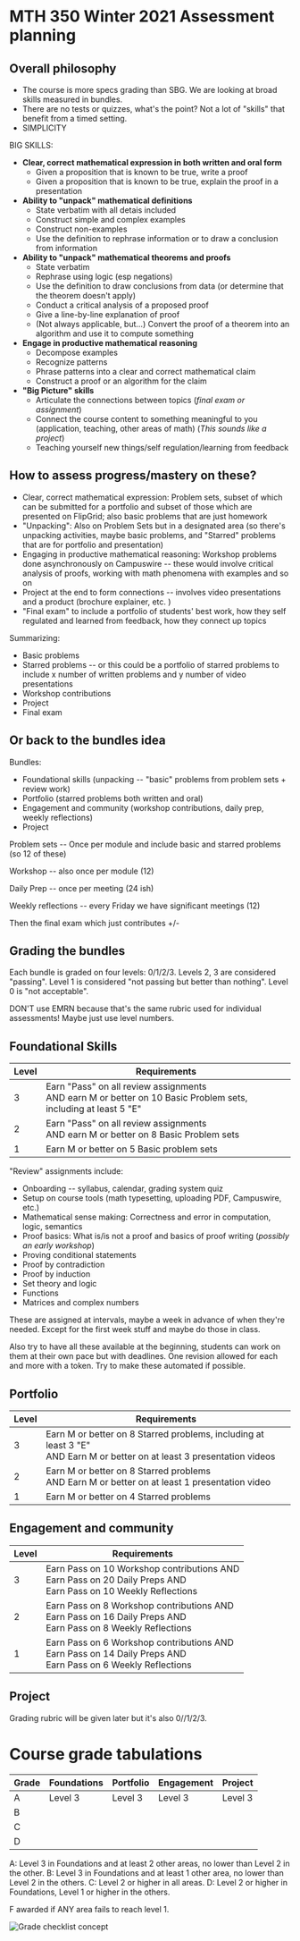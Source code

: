 # MTH 350 Winter 2021 Assessment planning

## Overall philosophy

- The course is more specs grading than SBG. We are looking at broad skills measured in bundles. 
- There are no tests or quizzes, what's the point? Not a lot of "skills" that benefit from a timed setting.
- SIMPLICITY 

BIG SKILLS: 

- **Clear, correct mathematical expression in both written and oral form**
	- Given a proposition that is known to be true, write a proof 
	- Given a proposition that is known to be true, explain the proof in a presentation 
- **Ability to "unpack" mathematical definitions** 
	- State verbatim with all detais included
	- Construct simple and complex examples
	- Construct non-examples
	- Use the definition to rephrase information or to draw a conclusion from information 
- **Ability to "unpack" mathematical theorems and proofs** 
	- State verbatim
	- Rephrase using logic (esp negations) 
	- Use the definition to draw conclusions from data (or determine that the theorem doesn't apply)
	- Conduct a critical analysis of a proposed proof
	- Give a line-by-line explanation of proof 
	- (Not always applicable, but...) Convert the proof of a theorem into an algorithm and use it to compute something
- **Engage in productive mathematical reasoning** 
	- Decompose examples 
	- Recognize patterns
	- Phrase patterns into a clear and correct mathematical claim
	- Construct a proof or an algorithm for the claim 
- **"Big Picture" skills**
	- Articulate the connections between topics (*final exam or assignment*) 
	- Connect the course content to something meaningful to you (application, teaching, other areas of math) (*This sounds like a project*) 
	- Teaching yourself new things/self regulation/learning from feedback 

## How to assess progress/mastery on these? 

- Clear, correct mathematical expression: Problem sets, subset of which can be submitted for a portfolio and subset of those which are presented on FlipGrid; also basic problems that are just homework 
- "Unpacking": Also on Problem Sets but in a designated area (so there's unpacking activities, maybe basic problems, and "Starred" problems that are for portfolio and presentation) 
- Engaging in productive mathematical reasoning:  Workshop problems done asynchronously on Campuswire -- these would involve critical analysis of proofs, working with math phenomena with examples and so on 
- Project at the end to form connections -- involves video presentations and a product (brochure explainer, etc. ) 
- "Final exam" to include a portfolio of students' best work, how they self regulated and learned from feedback, how they connect up topics 

Summarizing: 
- Basic problems
- Starred problems -- or this could be a portfolio of starred problems to include x number of written problems and y number of video presentations 
- Workshop contributions 
- Project
- Final exam 

## Or back to the bundles idea 

Bundles: 
- Foundational skills (unpacking -- "basic" problems from problem sets + review work) 
- Portfolio (starred problems both written and oral) 
- Engagement and community (workshop contributions, daily prep, weekly reflections) 
- Project 

Problem sets -- Once per module and include basic and starred problems (so 12 of these) 

Workshop -- also once per module (12) 

Daily Prep -- once per meeting (24 ish) 

Weekly reflections -- every Friday we have significant meetings (12) 


Then the final exam which just contributes +/- 


## Grading the bundles 

Each bundle is graded on four levels: 0/1/2/3. Levels 2, 3 are considered "passing". Level 1 is considered "not passing but better than nothing". Level 0 is "not acceptable". 

DON'T use EMRN because that's the same rubric used for individual assessments! Maybe just use level numbers. 

## Foundational Skills 

| Level | Requirements | 
| ----- | ------------ | 
| 3 | Earn "Pass" on all review assignments <br> AND earn M or better on 10 Basic Problem sets, including at least 5 "E" 
| 2 | Earn "Pass" on all review assignments <br> AND earn M or better on 8 Basic Problem sets 
| 1 | Earn M or better on 5 Basic problem sets 

"Review" assignments include: 

- Onboarding -- syllabus, calendar, grading system quiz
- Setup on course tools (math typesetting, uploading PDF, Campuswire, etc.) 
- Mathematical sense making: Correctness and error in computation, logic, semantics
- Proof basics: What is/is not a proof and basics of proof writing (*possibly an early workshop*) 
- Proving conditional statements 
- Proof by contradiction
- Proof by induction
- Set theory and logic 
- Functions
- Matrices and complex numbers

These are assigned at intervals, maybe a week in advance of when they're needed. Except for the first week stuff and maybe do those in class. 

Also try to have all these available at the beginning, students can work on them at their own pace but with deadlines. One revision allowed for each and more with a token. Try to make these automated if possible. 


## Portfolio 

| Level | Requirements | 
| ----- | ------------ | 
| 3 | Earn M or better on 8 Starred problems, including at least 3 "E" <br> AND Earn M or better on at least 3 presentation videos   
| 2 | Earn M or better on 8 Starred problems <br> AND Earn M or better on at least 1 presentation video  
| 1 | Earn M or better on 4 Starred  problems 

## Engagement and community  

| Level | Requirements | 
| ----- | ------------ | 
| 3 | Earn Pass on 10 Workshop contributions AND <br> Earn Pass on 20 Daily Preps AND <br> Earn Pass on 10 Weekly Reflections   
| 2 | Earn Pass on 8 Workshop contributions AND <br> Earn Pass on 16 Daily Preps AND <br> Earn Pass on 8 Weekly Reflections 
| 1 | Earn Pass on 6 Workshop contributions AND <br> Earn Pass on 14 Daily Preps AND <br> Earn Pass on 6 Weekly Reflections


## Project 

Grading rubric will be given later but it's also 0//1/2/3. 

# Course grade tabulations 

| Grade | Foundations | Portfolio | Engagement | Project | 
| ----- | ----- | ----- | ----- | -----| 
| A | Level 3 | Level 3 | Level 3 | Level 3 | 
| B | 
| C | 
| D | 

A: Level 3 in Foundations and at least 2 other areas, no lower than Level 2 in the other. 
B: Level 3 in Foundations and at least 1 other area, no  lower than Level 2 in the others. 
C: Level 2 or higher in all areas. 
D: Level 2 or higher in Foundations, Level 1 or higher in the others. 

F awarded if ANY area fails to reach level 1. 

![Grade checklist concept](https://i.ibb.co/d0m2LBH/MTH-350-grade-checklist-concept.png)
<!--stackedit_data:
eyJoaXN0b3J5IjpbLTYxNjE1NDQ5MCwtMzc3Njk1ODkzXX0=
-->